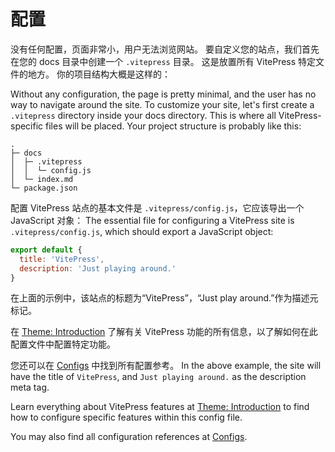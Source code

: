 # 配置

没有任何配置，页面非常小，用户无法浏览网站。 要自定义您的站点，我们首先在您的 docs 目录中创建一个 `.vitepress` 目录。 这是放置所有 VitePress 特定文件的地方。 你的项目结构大概是这样的：

Without any configuration, the page is pretty minimal, and the user has no way to navigate around the site. To customize your site, let's first create a `.vitepress` directory inside your docs directory. This is where all VitePress-specific files will be placed. Your project structure is probably like this:

```
.
├─ docs
│  ├─ .vitepress
│  │  └─ config.js
│  └─ index.md
└─ package.json
```

配置 VitePress 站点的基本文件是 `.vitepress/config.js`，它应该导出一个 JavaScript 对象：
The essential file for configuring a VitePress site is `.vitepress/config.js`, which should export a JavaScript object:

```js
export default {
  title: 'VitePress',
  description: 'Just playing around.'
}
```

在上面的示例中，该站点的标题为“VitePress”，“Just play around.”作为描述元标记。

在 [Theme: Introduction](./theme-introduction) 了解有关 VitePress 功能的所有信息，以了解如何在此配置文件中配置特定功能。

您还可以在 [Configs](../config/introduction) 中找到所有配置参考。
In the above example, the site will have the title of `VitePress`, and `Just playing around.` as the description meta tag.

Learn everything about VitePress features at [Theme: Introduction](./theme-introduction) to find how to configure specific features within this config file.

You may also find all configuration references at [Configs](../config/introduction).
